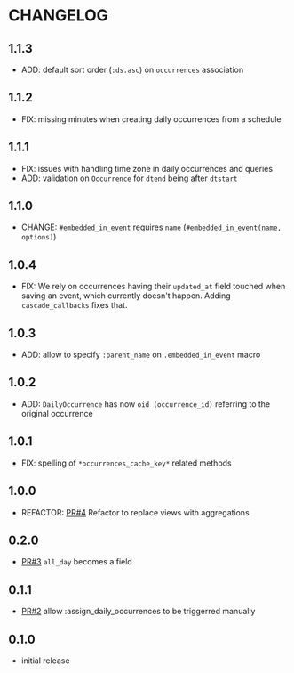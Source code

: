 # CHANGELOG

## 1.1.3

* ADD: default sort order (`:ds.asc`) on `occurrences` association

## 1.1.2

* FIX: missing minutes when creating daily occurrences from a schedule

## 1.1.1

* FIX: issues with handling time zone in daily occurrences and queries
* ADD: validation on `Occurrence` for `dtend` being after `dtstart`

## 1.1.0

* CHANGE: `#embedded_in_event` requires `name` (`#embedded_in_event(name, options)`)

## 1.0.4

* FIX: We rely on occurrences having their `updated_at` field touched when saving an event, which currently doesn't happen. Adding `cascade_callbacks` fixes that.

## 1.0.3

* ADD: allow to specify `:parent_name` on `.embedded_in_event` macro

## 1.0.2

* ADD: `DailyOccurrence` has now `oid (occurrence_id)` referring to the original occurrence

## 1.0.1

* FIX: spelling of `*occurrences_cache_key*` related methods

## 1.0.0

* REFACTOR: [PR#4](https://github.com/tomasc/mongoid_occurrences/pull/4) Refactor to replace views with aggregations

## 0.2.0

* [PR#3](https://github.com/tomasc/mongoid_occurrences/pull/3) `all_day` becomes a field

## 0.1.1

* [PR#2](https://github.com/tomasc/mongoid_occurrences/pull/2) allow :assign_daily_occurrences to be triggerred manually

## 0.1.0

* initial release
